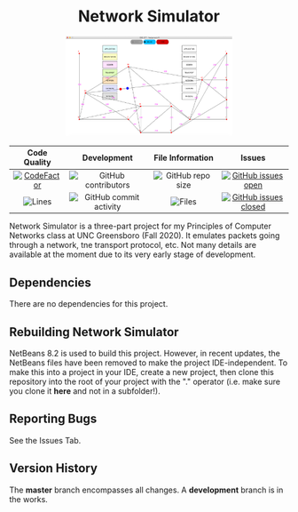 <h1 align="center">Network Simulator</h1>

<p align="center">
  <img width="300" height="180" src="docs/network.PNG">
</p>

| Code Quality | Development | File Information | Issues |
|:--------:|:----:|:------------:|:--------:|
|[![CodeFactor](https://www.codefactor.io/repository/github/joshuacrotts/CSC-677-NetworkSimulator/badge)](https://www.codefactor.io/repository/github/joshuacrotts/CSC-677-NetworkSimulator) | ![GitHub contributors](https://img.shields.io/github/contributors/JoshuaCrotts/CSC-677-NetworkSimulator) |  ![GitHub repo size](https://img.shields.io/github/repo-size/JoshuaCrotts/CSC-677-NetworkSimulator)  |  [![GitHub issues open](https://img.shields.io/github/issues/JoshuaCrotts/CSC-677-NetworkSimulator)]() 
|![Lines](https://tokei.rs/b1/github/JoshuaCrotts/CSC-677-NetworkSimulator)|![GitHub commit activity](https://img.shields.io/github/commit-activity/m/JoshuaCrotts/CSC-677-NetworkSimulator) |![Files](https://tokei.rs/b1/github/JoshuaCrotts/CSC-677-NetworkSimulator?category=files)| [![GitHub issues closed](https://img.shields.io/github/issues-closed-raw/JoshuaCrotts/CSC-677-NetworkSimulator)]()

Network Simulator is a three-part project for my Principles of Computer Networks class at UNC Greensboro (Fall 2020). It emulates packets going through a network, tne transport protocol, etc. Not many details are available at the moment due to its very early stage of development.

## Dependencies

There are no dependencies for this project.

## Rebuilding Network Simulator
NetBeans 8.2 is used to build this project. However, in recent updates, the NetBeans files have been removed to make the project IDE-independent. To make this into a project in your IDE, create a new project, then clone this repository into the root of your project with the "." operator (i.e. make sure you clone it **here** and not in a subfolder!).

## Reporting Bugs

See the Issues Tab.

## Version History
The **master** branch encompasses all changes. A **development** branch is in the works.
